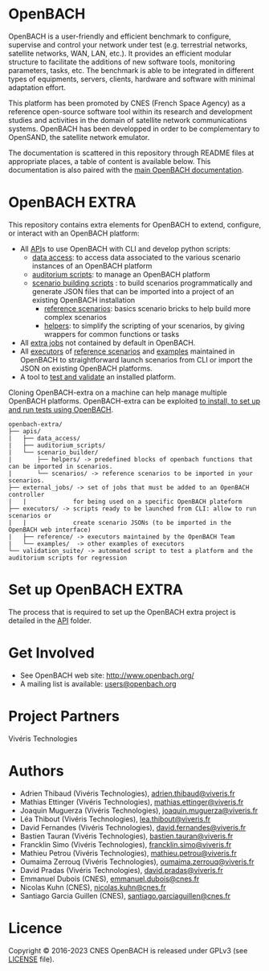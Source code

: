 OpenBACH
========

OpenBACH is a user-friendly and efficient benchmark to configure, supervise and
control your network under test (e.g. terrestrial networks, satellite networks,
WAN, LAN, etc.). It provides an efficient modular structure to facilitate the
additions of new software tools, monitoring parameters, tasks, etc. The
benchmark is able to be integrated in different types of equipments, servers,
clients, hardware and software with minimal adaptation effort.

This platform has been promoted by CNES (French Space Agency) as a reference
open-source software tool within its research and development studies and
activities in the domain of satellite network communications systems. OpenBACH
has been developped in order to be complementary to OpenSAND, the satellite
network emulator.

The documentation is scattered in this repository through README files at
appropriate places, a table of content is available below. This documentation
is also paired with the [main OpenBACH documentation][1].

OpenBACH EXTRA
==============

This repository contains extra elements for OpenBACH to extend, configure, or
interact with an OpenBACH platform:

 * All [API](/apis/README.md)s to use OpenBACH with CLI and develop python scripts:
    * [data access](/apis/data_access/README.md): to access data associated to the various scenario instances of an OpenBACH platform
    * [auditorium scripts](/apis/auditorium_scripts/README.md): to manage an OpenBACH platform
    * [scenario building scripts](/apis/scenario_builder/README.md) : to build scenarios programmatically and generate JSON files that can be imported into a project of an existing OpenBACH installation
      * [reference scenarios](/apis/scenario_builder/scenarios/README.md): basics scenario bricks to help build more complex scenarios
      * [helpers](/apis/scenario_builder/helpers/README.md): to simplify the scripting of your scenarios, by giving wrappers for common functions or tasks
 * All [extra jobs](/externals_jobs/README.md) not contained by default in OpenBACH.
 * All [executors](/executors/README.md) of [reference scenarios](/executors/references/README.md)
   and [examples](/executors/examples/README.md) maintained in OpenBACH to straightforward launch scenarios from CLI or import the JSON on existing OpenBACH platforms.
 * A tool to [test and validate](/validation_suite/README.md) an installed platform.

Cloning OpenBACH-extra on a machine can help manage multiple OpenBACH platforms. 
OpenBACH-extra can be exploited [to install, to set up and run tests using OpenBACH][2].

```
openbach-extra/
├── apis/
|   ├── data_access/
|   ├── auditorium_scripts/
|   └── scenario_builder/
|       ├── helpers/ -> predefined blocks of openbach functions that can be imported in scenarios.
|       └── scenarios/ -> reference scenarios to be imported in your scenarios.
├── external_jobs/ -> set of jobs that must be added to an OpenBACH controller 
|   |             for being used on a specific OpenBACH plateform
├── executors/ -> scripts ready to be launched from CLI: allow to run scenarios or
|   |             create scenario JSONs (to be imported in the OpenBACH web interface)
|   ├── reference/ -> executors maintained by the OpenBACH Team
|   └── examples/  -> other examples of executors
└── validation_suite/ -> automated script to test a platform and the auditorium scripts for regression
```

Set up OpenBACH EXTRA
=====================

The process that is required to set up the OpenBACH extra project is detailed in the [API](/apis/README.md) folder. 

Get Involved
============

  * See OpenBACH web site: http://www.openbach.org/
  * A mailing list is available: users@openbach.org

Project Partners
================

Vivéris Technologies

Authors
=======

  *  Adrien Thibaud      (Vivéris Technologies),      adrien.thibaud@viveris.fr
  *  Mathias Ettinger    (Vivéris Technologies),      mathias.ettinger@viveris.fr
  *  Joaquin Muguerza    (Vivéris Technologies),      joaquin.muguerza@viveris.fr
  *  Léa Thibout         (Vivéris Technologies),      lea.thibout@viveris.fr
  *  David Fernandes     (Vivéris Technologies),      david.fernandes@viveris.fr
  *  Bastien Tauran      (Vivéris Technologies),      bastien.tauran@viveris.fr
  *  Francklin Simo      (Vivéris Technologies),      francklin.simo@viveris.fr
  *  Mathieu Petrou      (Vivéris Technologies),      mathieu.petrou@viveris.fr
  *  Oumaima Zerrouq     (Vivéris Technologies),      oumaima.zerrouq@viveris.fr
  *  David Pradas        (Vivéris Technologies),      david.pradas@viveris.fr
  *  Emmanuel Dubois     (CNES),                      emmanuel.dubois@cnes.fr
  *  Nicolas Kuhn        (CNES),                      nicolas.kuhn@cnes.fr
  *  Santiago Garcia Guillen (CNES),                  santiago.garciaguillen@cnes.fr

Licence
=======

Copyright © 2016-2023 CNES
OpenBACH is released under GPLv3 (see [LICENSE](LICENSE.md) file).


[1]: https://github.com/CNES/openbach
[2]: https://github.com/NicoKos/openbach-example-4-agent
